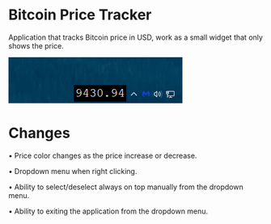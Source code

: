 ﻿# Bitcoin Price Tracker

Application that tracks Bitcoin price in USD, work as a small widget that only shows the price.

![Screen shot 1](https://raw.githubusercontent.com/MustafaAlsihati/bitcoinpricetracker/master/ss1.png)




# Changes

• Price color changes as the price increase or decrease.

• Dropdown menu when right clicking.

• Ability to select/deselect always on top manually from the dropdown menu.

• Ability to exiting the application from the dropdown menu.
